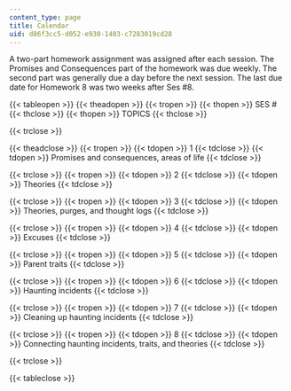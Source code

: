 ```yaml
---
content_type: page
title: Calendar
uid: d86f3cc5-d052-e930-1403-c7283019cd28
---
```


A two-part homework assignment was assigned after each session. The Promises and Consequences part of the homework was due weekly. The second part was generally due a day before the next session. The last due date for Homework 8 was two weeks after Ses #8.

{{< tableopen >}}
{{< theadopen >}}
{{< tropen >}}
{{< thopen >}}
SES #
{{< thclose >}}
{{< thopen >}}
TOPICS
{{< thclose >}}

{{< trclose >}}

{{< theadclose >}}
{{< tropen >}}
{{< tdopen >}}
1
{{< tdclose >}}
{{< tdopen >}}
Promises and consequences, areas of life
{{< tdclose >}}

{{< trclose >}}
{{< tropen >}}
{{< tdopen >}}
2
{{< tdclose >}}
{{< tdopen >}}
Theories
{{< tdclose >}}

{{< trclose >}}
{{< tropen >}}
{{< tdopen >}}
3
{{< tdclose >}}
{{< tdopen >}}
Theories, purges, and thought logs
{{< tdclose >}}

{{< trclose >}}
{{< tropen >}}
{{< tdopen >}}
4
{{< tdclose >}}
{{< tdopen >}}
Excuses
{{< tdclose >}}

{{< trclose >}}
{{< tropen >}}
{{< tdopen >}}
5
{{< tdclose >}}
{{< tdopen >}}
Parent traits
{{< tdclose >}}

{{< trclose >}}
{{< tropen >}}
{{< tdopen >}}
6
{{< tdclose >}}
{{< tdopen >}}
Haunting incidents
{{< tdclose >}}

{{< trclose >}}
{{< tropen >}}
{{< tdopen >}}
7
{{< tdclose >}}
{{< tdopen >}}
Cleaning up haunting incidents
{{< tdclose >}}

{{< trclose >}}
{{< tropen >}}
{{< tdopen >}}
8
{{< tdclose >}}
{{< tdopen >}}
Connecting haunting incidents, traits, and theories
{{< tdclose >}}

{{< trclose >}}

{{< tableclose >}}